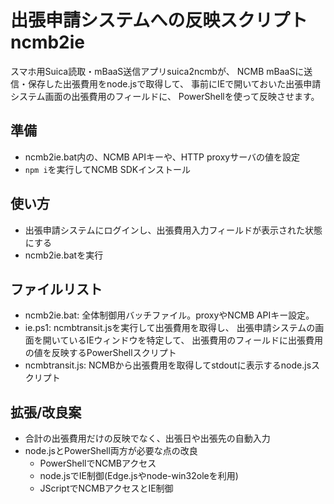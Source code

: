 # 出張申請システムへの反映スクリプトncmb2ie

スマホ用Suica読取・mBaaS送信アプリsuica2ncmbが、
NCMB mBaaSに送信・保存した出張費用をnode.jsで取得して、
事前にIEで開いておいた出張申請システム画面の出張費用のフィールドに、
PowerShellを使って反映させます。

## 準備
* ncmb2ie.bat内の、NCMB APIキーや、HTTP proxyサーバの値を設定
* `npm i`を実行してNCMB SDKインストール

## 使い方
* 出張申請システムにログインし、出張費用入力フィールドが表示された状態にする
* ncmb2ie.batを実行

## ファイルリスト
* ncmb2ie.bat: 全体制御用バッチファイル。proxyやNCMB APIキー設定。
* ie.ps1: ncmbtransit.jsを実行して出張費用を取得し、
  出張申請システムの画面を開いているIEウィンドウを特定して、
  出張費用のフィールドに出張費用の値を反映するPowerShellスクリプト
* ncmbtransit.js: NCMBから出張費用を取得してstdoutに表示するnode.jsスクリプト

## 拡張/改良案
* 合計の出張費用だけの反映でなく、出張日や出張先の自動入力
* node.jsとPowerShell両方が必要な点の改良
    * PowerShellでNCMBアクセス
    * node.jsでIE制御(Edge.jsやnode-win32oleを利用)
    * JScriptでNCMBアクセスとIE制御
